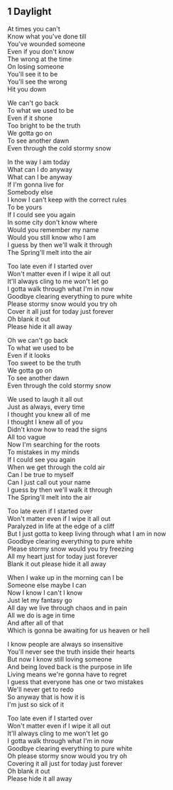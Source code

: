 ## 1 Daylight

At times you can't \
Know what you've done till \
You've wounded someone \
Even if you don't know \
The wrong at the time \
On losing someone \
You'll see it to be \
You'll see the wrong \
Hit you down

We can't go back \
To what we used to be \
Even if it shone \
Too bright to be the truth \
We gotta go on \
To see another dawn \
Even through the cold stormy snow

In the way I am today \
What can I do anyway \
What can I be anyway \
If I'm gonna live for \
Somebody else \
I know I can't keep with the correct rules \
To be yours \
If I could see you again \
In some city don't know where \
Would you remember my name \
Would you still know who I am \
I guess by then we'll walk it through \
The Spring'll melt into the air

Too late even if I started over \
Won't matter even if I wipe it all out \
It'll always cling to me won't let go \
I gotta walk through what I'm in now \
Goodbye clearing everything to pure white \
Please stormy snow would you try oh \
Cover it all just for today just forever \
Oh blank it out \
Please hide it all away

Oh we can't go back \
To what we used to be \
Even if it looks \
Too sweet to be the truth \
We gotta go on \
To see another dawn \
Even through the cold stormy snow

We used to laugh it all out \
Just as always, every time \
I thought you knew all of me \
I thought I knew all of you \
Didn't know how to read the signs \
All too vague \
Now I'm searching for the roots \
To mistakes in my minds \
If I could see you again \
When we get through the cold air \
Can I be true to myself \
Can I just call out your name \
I guess by then we'll walk it through \
The Spring'll melt into the air

Too late even if I started over \
Won't matter even if I wipe it all out \
Paralyzed in life at the edge of a cliff \
But I just gotta to keep living through what I am in now \
Goodbye clearing everything to pure white \
Please stormy snow would you try freezing \
All my heart just for today just forever \
Blank it out please hide it all away

When I wake up in the morning can I be \
Someone else maybe I can \
Now I know I can't I know \
Just let my fantasy go \
All day we live through chaos and in pain \
All we do is age in time \
And after all of that \
Which is gonna be awaiting for us heaven or hell

I know people are always so insensitive \
You'll never see the truth inside their hearts \
But now I know still loving someone \
And being loved back is the purpose in life \
Living means we're gonna have to regret \
I guess that everyone has one or two mistakes \
We'll never get to redo \
So anyway that is how it is \
I'm just so sick of it

Too late even if I started over \
Won't matter even if I wipe it all out \
It'll always cling to me won't let go \
I gotta walk through what I'm in now \
Goodbye clearing everything to pure white \
Oh please stormy snow would you try oh \
Covering it all just for today just forever \
Oh blank it out \
Please hide it all away
